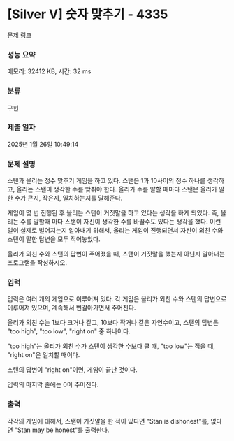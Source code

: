 # [Silver V] 숫자 맞추기 - 4335 

[문제 링크](https://www.acmicpc.net/problem/4335) 

### 성능 요약

메모리: 32412 KB, 시간: 32 ms

### 분류

구현

### 제출 일자

2025년 1월 26일 10:49:14

### 문제 설명

<p>스탠과 올리는 정수 맞추기 게임을 하고 있다. 스탠은 1과 10사이의 정수 하나를 생각하고, 올리는 스탠이 생각한 수를 맞춰야 한다. 올리가 수를 말할 때마다 스탠은 올리가 말한 수가 큰지, 작은지, 일치하는지를 말해준다.</p>

<p>게임이 몇 번 진행된 후 올리는 스탠이 거짓말을 하고 있다는 생각을 하게 되었다. 즉, 올리는 수를 말할때 마다 스탠이 자신이 생각한 수를 바꿀수도 있다는 생각을 했다. 이런 일이 실제로 벌어지는지 알아내기 위해서, 올리는 게임이 진행되면서 자신이 외친 수와 스탠이 말한 답변을 모두 적어놓았다.</p>

<p>올리가 외친 수와 스탠의 답변이 주어졌을 때, 스탠이 거짓말을 했는지 아닌지 알아내는 프로그램을 작성하시오.</p>

### 입력 

 <p>입력은 여러 개의 게임으로 이루어져 있다. 각 게임은 올리가 외친 수와 스탠의 답변으로 이루어져 있으며, 계속해서 번갈아가면서 주어진다.</p>

<p>올리가 외친 수는 1보다 크거나 같고, 10보다 작거나 같은 자연수이고, 스탠의 답변은 "too high", "too low", "right on" 중 하나이다.</p>

<p>"too high"는 올리가 외친 수가 스탠이 생각한 수보다 클 때, "too low"는 작을 때, "right on"은 일치할 때이다.</p>

<p>스탠의 답변이 "right on"이면, 게임이 끝난 것이다.</p>

<p>입력의 마지막 줄에는 0이 주어진다.</p>

### 출력 

 <p>각각의 게임에 대해서, 스탠이 거짓말을 한 적이 있다면 "Stan is dishonest"를, 없다면 "Stan may be honest"를 출력한다.</p>

